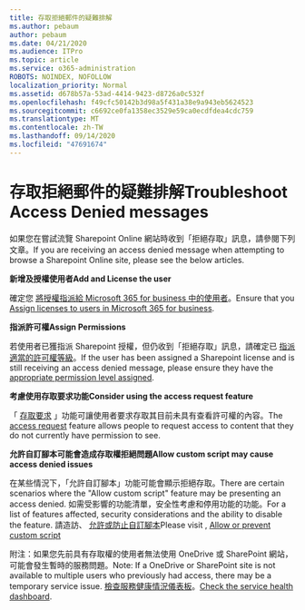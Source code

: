 ```yaml
---
title: 存取拒絕郵件的疑難排解
ms.author: pebaum
author: pebaum
ms.date: 04/21/2020
ms.audience: ITPro
ms.topic: article
ms.service: o365-administration
ROBOTS: NOINDEX, NOFOLLOW
localization_priority: Normal
ms.assetid: d678b57a-53ad-4414-9423-d8726a0c532f
ms.openlocfilehash: f49cfc50142b3d98a5f431a38e9a943eb5624523
ms.sourcegitcommit: c6692ce0fa1358ec3529e59ca0ecdfdea4cdc759
ms.translationtype: MT
ms.contentlocale: zh-TW
ms.lasthandoff: 09/14/2020
ms.locfileid: "47691674"
---
```

# <a name="troubleshoot-access-denied-messages"></a><span data-ttu-id="0582b-102">存取拒絕郵件的疑難排解</span><span class="sxs-lookup"><span data-stu-id="0582b-102">Troubleshoot Access Denied messages</span></span>

<span data-ttu-id="0582b-103">如果您在嘗試流覽 Sharepoint Online 網站時收到「拒絕存取」訊息，請參閱下列文章。</span><span class="sxs-lookup"><span data-stu-id="0582b-103">If you are receiving an access denied message when attempting to browse a Sharepoint Online site, please see the below articles.</span></span>

<span data-ttu-id="0582b-104">**新增及授權使用者**</span><span class="sxs-lookup"><span data-stu-id="0582b-104">**Add and License the user**</span></span>

<span data-ttu-id="0582b-105">確定您 [將授權指派給 Microsoft 365 for business 中的使用者](https://docs.microsoft.com/microsoft-365/admin/add-users/add-users)。</span><span class="sxs-lookup"><span data-stu-id="0582b-105">Ensure that you [Assign licenses to users in Microsoft 365 for business](https://docs.microsoft.com/microsoft-365/admin/add-users/add-users).</span></span>

<span data-ttu-id="0582b-106">**指派許可權**</span><span class="sxs-lookup"><span data-stu-id="0582b-106">**Assign Permissions**</span></span>

<span data-ttu-id="0582b-107">若使用者已獲指派 Sharepoint 授權，但仍收到「拒絕存取」訊息，請確定已 [指派適當的許可權等級](https://docs.microsoft.com/sharepoint/understanding-permission-levels)。</span><span class="sxs-lookup"><span data-stu-id="0582b-107">If the user has been assigned a Sharepoint license and is still receiving an access denied message, please ensure they have the [appropriate permission level assigned](https://docs.microsoft.com/sharepoint/understanding-permission-levels).</span></span>

<span data-ttu-id="0582b-108">**考慮使用存取要求功能**</span><span class="sxs-lookup"><span data-stu-id="0582b-108">**Consider using the access request feature**</span></span>

<span data-ttu-id="0582b-109">「 [存取要求](https://support.office.com/article/Set-up-and-manage-access-requests-94B26E0B-2822-49D4-929A-8455698654B3) 」功能可讓使用者要求存取其目前未具有查看許可權的內容。</span><span class="sxs-lookup"><span data-stu-id="0582b-109">The [access request](https://support.office.com/article/Set-up-and-manage-access-requests-94B26E0B-2822-49D4-929A-8455698654B3) feature allows people to request access to content that they do not currently have permission to see.</span></span> 

<span data-ttu-id="0582b-110">**允許自訂腳本可能會造成存取權拒絕問題**</span><span class="sxs-lookup"><span data-stu-id="0582b-110">**Allow custom script may cause access denied issues**</span></span>

<span data-ttu-id="0582b-111">在某些情況下，「允許自訂腳本」功能可能會顯示拒絕存取。</span><span class="sxs-lookup"><span data-stu-id="0582b-111">There are certain scenarios where the "Allow custom script" feature may be presenting an access denied.</span></span> <span data-ttu-id="0582b-112">如需受影響的功能清單，安全性考慮和停用功能的功能。</span><span class="sxs-lookup"><span data-stu-id="0582b-112">For a list of features affected, security considerations and the ability to disable the feature.</span></span> <span data-ttu-id="0582b-113">請造訪、 [允許或防止自訂腳本](https://docs.microsoft.com/sharepoint/allow-or-prevent-custom-script)</span><span class="sxs-lookup"><span data-stu-id="0582b-113">Please visit , [Allow or prevent custom script](https://docs.microsoft.com/sharepoint/allow-or-prevent-custom-script)</span></span>

<span data-ttu-id="0582b-114">附注：如果您先前具有存取權的使用者無法使用 OneDrive 或 SharePoint 網站，可能會發生暫時的服務問題。</span><span class="sxs-lookup"><span data-stu-id="0582b-114">Note: If a OneDrive or SharePoint site is not available to multiple users who previously had access, there may be a temporary service issue.</span></span> <span data-ttu-id="0582b-115">[檢查服務健康情況儀表板](https://portal.office.com/adminportal/home#/servicehealth)。</span><span class="sxs-lookup"><span data-stu-id="0582b-115">[Check the service health dashboard](https://portal.office.com/adminportal/home#/servicehealth).</span></span>


  

